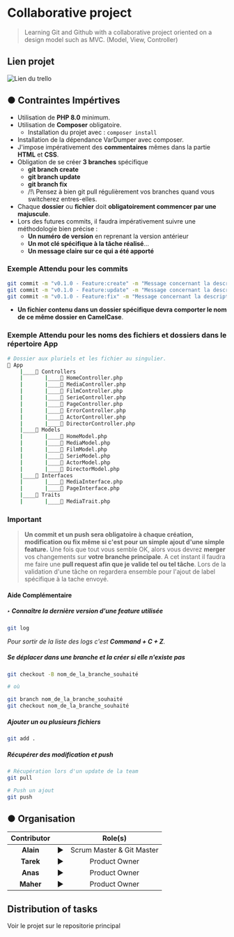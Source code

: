 # Collaborative project

> Learning Git and Github with a collaborative project oriented on a design model such as MVC. (Model, View, Controller)

## Lien projet

![Lien du trello](https://github.com/users/alain-guillon-it/projects/1)

## ● Contraintes Impértives

- Utilisation de **PHP 8.0** minimum.
- Utilisation de **Composer** obligatoire.
  - Installation du projet avec : `composer install`
- Installation de la dépendance VarDumper avec composer.
- J'impose impérativement des **commentaires** mêmes dans la partie **HTML** et **CSS**.
- Obligation de se créer **3 branches** spécifique
  - **git branch create**
  - **git branch update**
  - **git branch fix**
  - /!\ Pensez à bien git pull régulièrement vos branches quand vous switcherez entres-elles.
- Chaque **dossier** ou **fichier** doit **obligatoirement commencer par une majuscule**.
- Lors des futures commits, il faudra impérativement suivre une méthodologie bien précise :
  - **Un numéro de version** en reprenant la version antérieur
  - **Un mot clé spécifique à la tâche réalisé**...
  - **Un message claire sur ce qui a été apporté**

### Exemple Attendu pour les commits

```sh
git commit -m "v0.1.0 - Feature:create" -m "Message concernant la description de la nouvelle fonctionnalitée."
git commit -m "v0.1.0 - Feature:update" -m "Message concernant la description de la mise à jour de la fonctionnalitée."
git commit -m "v0.1.0 - Feature:fix" -m "Message concernant la description de la correction d'un bug dans la fonctionnalitée."
```

- **Un fichier contenu dans un dossier spécifique devra comporter le nom de ce même dossier en CamelCase**.

### Exemple Attendu pour les noms des fichiers et dossiers dans le répertoire **App**

```sh
# Dossier aux pluriels et les fichier au singulier.
📂 App
    |____📂 Controllers
    |       |____📝 HomeController.php
    |       |____📝 MediaController.php
    |       |____📝 FilmController.php
    |       |____📝 SerieController.php
    |       |____📝 PageController.php
    |       |____📝 ErrorController.php
    |       |____📝 ActorController.php
    |       |____📝 DirectorController.php
    |____📂 Models
    |       |____📝 HomeModel.php
    |       |____📝 MediaModel.php
    |       |____📝 FilmModel.php
    |       |____📝 SerieModel.php
    |       |____📝 ActorModel.php
    |       |____📝 DirectorModel.php
    |____📂 Interfaces
    |       |____📝 MediaInterface.php
    |       |____📝 PageInterface.php
    |____📂 Traits
    |       |____📝 MediaTrait.php
```

### Important

> **Un commit et un push sera obligatoire à chaque création, modification ou fix même si c'est pour un simple ajout d'une simple feature.**
> Une fois que tout vous semble OK, alors vous devrez **merger** vos changements sur **votre branche principale**.
> A cet instant il faudra me faire une **pull request afin que je valide tel ou tel tâche**.
> Lors de la validation d'une tâche on regardera ensemble pour l'ajout de label spécifique à la tache envoyé.

#### Aide Complémentaire

##### ‣ Connaître la dernière version d'une feature utilisée

```sh
git log
```

_Pour sortir de la liste des logs c'est **Command + C + Z**._

##### Se déplacer dans une branche et la créer si elle n'existe pas

```sh
git checkout -B nom_de_la_branche_souhaité

# où

git branch nom_de_la_branche_souhaité
git checkout nom_de_la_branche_souhaité
```

##### Ajouter un ou plusieurs fichiers

```sh
git add .
```

##### Récupérer des modification et push

```sh
# Récupération lors d'un update de la team
git pull

# Push un ajout
git push
```

## ● Organisation

| Contributor |     |          Role(s)          |
| :---------: | :-: | :-----------------------: |
|  **Alain**  |  ▶  | Scrum Master & Git Master |
|  **Tarek**  |  ▶  |       Product Owner       |
|  **Anas**   |  ▶  |       Product Owner       |
|  **Maher**  |  ▶  |       Product Owner       |

## Distribution of tasks

Voir le projet sur le repositorie principal
